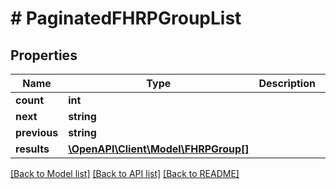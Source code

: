 # # PaginatedFHRPGroupList

## Properties

Name | Type | Description | Notes
------------ | ------------- | ------------- | -------------
**count** | **int** |  |
**next** | **string** |  | [optional]
**previous** | **string** |  | [optional]
**results** | [**\OpenAPI\Client\Model\FHRPGroup[]**](FHRPGroup.md) |  |

[[Back to Model list]](../../README.md#models) [[Back to API list]](../../README.md#endpoints) [[Back to README]](../../README.md)
